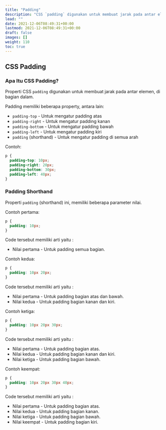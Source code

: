```yaml
---
title: "Padding"
description: "CSS `padding` digunakan untuk membuat jarak pada antar elemen, di bagian dalam."
lead: ""
date: 2021-12-06T08:49:31+00:00
lastmod: 2021-12-06T08:49:31+00:00
draft: false
images: []
weight: 110
toc: true
---
```

## CSS Padding

### Apa Itu CSS Padding?

Properti CSS `padding` digunakan untuk membuat jarak pada antar elemen, di bagian dalam.

Padding memiliki beberapa property, antara lain:

- `padding-top` - Untuk mengatur padding atas
- `padding-right` - Untuk mengatur padding kanan
- `padding-bottom` - Untuk mengatur padding bawah
- `padding-left` - Untuk mengatur padding kiri
- `padding` (shorthand) - Untuk mengatur padding di semua arah

Contoh:

```css
p {
  padding-top: 10px;
  padding-right: 20px;
  padding-bottom: 30px;
  padding-left: 40px;
}
```

### Padding Shorthand

Properti `padding` (shorthand) ini, memiliki beberapa parameter nilai.

Contoh pertama:

```css
p {
  padding: 10px;
}
```

Code tersebut memiliki arti yaitu :

- Nilai pertama - Untuk padding semua bagian.

Contoh kedua:

```css
p {
  padding: 10px 20px;
}
```

Code tersebut memiliki arti yaitu :

- Nilai pertama - Untuk padding bagian atas dan bawah.
- Nilai kedua - Untuk padding bagian kanan dan kiri.

Contoh ketiga:

```css
p {
  padding: 10px 20px 30px;
}
```

Code tersebut memiliki arti yaitu :

- Nilai pertama - Untuk padding bagian atas.
- Nilai kedua - Untuk padding bagian kanan dan kiri.
- Nilai ketiga - Untuk padding bagian bawah.

Contoh keempat:

```css
p {
  padding: 10px 20px 30px 40px;
}
```

Code tersebut memiliki arti yaitu :

- Nilai pertama - Untuk padding bagian atas.
- Nilai kedua - Untuk padding bagian kanan.
- Nilai ketiga - Untuk padding bagian bawah.
- Nilai keempat - Untuk padding bagian kiri.
